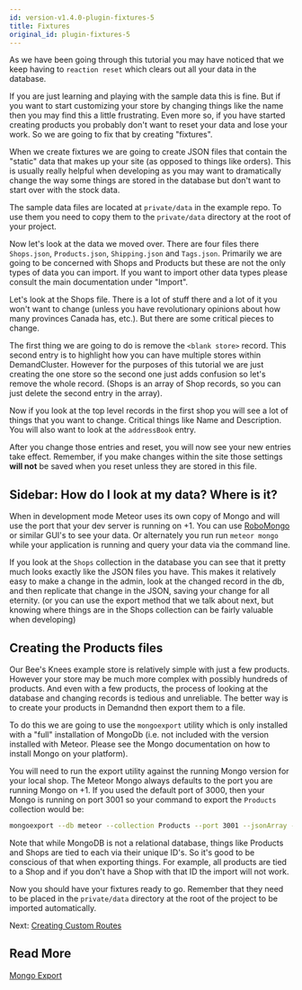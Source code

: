```yaml
---
id: version-v1.4.0-plugin-fixtures-5
title: Fixtures
original_id: plugin-fixtures-5
---
```

    
As we have been going through this tutorial you may have noticed that we keep having to `reaction reset` which clears
out all your data in the database.

If you are just learning and playing with the sample data this is fine. But if you want to start customizing your store
by changing things like the name then you may find this a little frustrating. Even more so, if you have started
creating products you probably don't want to reset your data and lose your work. So we are going to fix that by
creating "fixtures".

When we create fixtures we are going to create JSON files that contain the "static" data that makes up your site
(as opposed to things like orders). This is usually really helpful when developing as you may want to dramatically
change the way some things are stored in the database but don't want to start over with the stock data.

The sample data files are located at `private/data` in the example repo. To use them you need to copy them to the `private/data`
directory at the root of your project.

Now let's look at the data we moved over. There are four files there `Shops.json`, `Products.json`, `Shipping.json` and `Tags.json`.
Primarily we are going to be concerned with Shops and Products but these are not the only types of data you can import.
If you want to import other data types please consult the main documentation under "Import".

Let's look at the Shops file. There is a lot of stuff there and a lot of it you won't want to change (unless you have
revolutionary opinions about how many provinces Canada has, etc.). But there are some critical pieces to change.

The first thing we are going to do is remove the `<blank store>` record. This second entry is to highlight how you
can have multiple stores within DemandCluster. However for the purposes of this tutorial we are just creating the
one store so the second one just adds confusion so let's remove the whole record. (Shops is an array of Shop records,
so you can just delete the second entry in the array).

Now if you look at the top level records in the first shop you will see a lot of things that you want to change.
Critical things like Name and Description. You will also want to look at the `addressBook` entry.

After you change those entries and reset, you will now see your new entries take effect. Remember, if you make
changes within the site those settings **will not** be saved when you reset unless they are stored in this file.

## Sidebar: How do I look at my data? Where is it?

When in development mode Meteor uses its own copy of Mongo and will use the port that your dev server is running on +1.
You can use [RoboMongo](https://robomongo.org/) or similar GUI's to see your data. Or alternately you run run `meteor mongo`
while your application is running and query your data via the command line.

If you look at the `Shops` collection in the database you can see that it pretty much looks exactly like the JSON files
you have. This makes it relatively easy to make a change in the admin, look at the changed record in the db, and then
replicate that change in the JSON, saving your change for all eternity. (or you can use the export method that we talk
about next, but knowing where things are in the Shops collection can be fairly valuable when developing)

## Creating the Products files

Our Bee's Knees example store is relatively simple with just a few products. However your store may be much more complex
with possibly hundreds of products. And even with a few products, the process of looking at the database and changing
records is tedious and unreliable. The better way is to create your products in Demandnd then export them to a file.

To do this we are going to use the `mongoexport` utility which is only installed with a "full" installation of MongoDb
(i.e. not included with the version installed with Meteor. Please see the Mongo documentation on how to install Mongo on
your platform).

You will need to run the export utility against the running Mongo version for your local shop. The Meteor Mongo always
defaults to the port you are running Mongo on +1. If you used the default port of 3000, then your Mongo is running on
port 3001 so your command to export the `Products` collection would be:

```sh
mongoexport --db meteor --collection Products --port 3001 --jsonArray --pretty > Products.json
```

Note that while MongoDB is not a relational database, things like Products and Shops are tied to each via their unique
ID's. So it's good to be conscious of that when exporting things. For example, all products are tied to a Shop and if
you don't have a Shop with that ID the import will not work.

Now you should have your fixtures ready to go. Remember that they need to be placed in the `private/data` directory
at the root of the project to be imported automatically.

Next: [Creating Custom Routes](plugin-routes-6.md)

## Read More

[Mongo Export](https://docs.mongodb.com/manual/reference/program/mongoexport/
)
